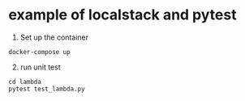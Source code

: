 # example of localstack and pytest 

1. Set up the container 

```
docker-compose up
```

2. run unit test
```
cd lambda
pytest test_lambda.py
```

 
